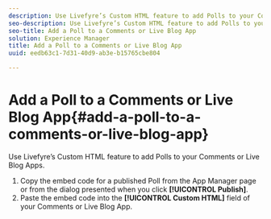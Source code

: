 ```yaml
---
description: Use Livefyre’s Custom HTML feature to add Polls to your Comments or Live Blog Apps.
seo-description: Use Livefyre’s Custom HTML feature to add Polls to your Comments or Live Blog Apps.
seo-title: Add a Poll to a Comments or Live Blog App
solution: Experience Manager
title: Add a Poll to a Comments or Live Blog App
uuid: eedb63c1-7d31-40d9-ab3e-b15765cbe804

---
```


# Add a Poll to a Comments or Live Blog App{#add-a-poll-to-a-comments-or-live-blog-app}

Use Livefyre’s Custom HTML feature to add Polls to your Comments or Live Blog Apps.

1. Copy the embed code for a published Poll from the App Manager page or from the dialog presented when you click **[!UICONTROL Publish]**.
1. Paste the embed code into the **[!UICONTROL Custom HTML]** field of your Comments or Live Blog App.
